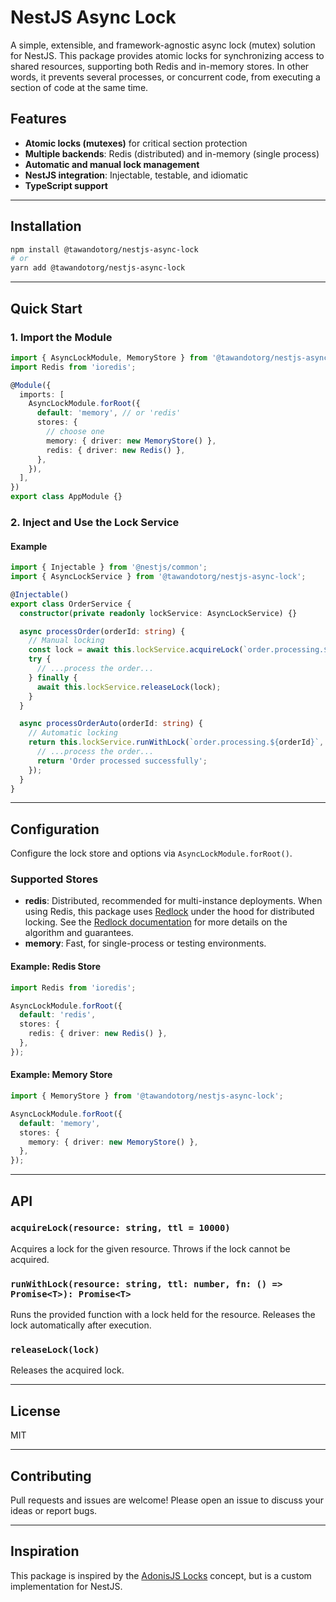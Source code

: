 # NestJS Async Lock

A simple, extensible, and framework-agnostic async lock (mutex) solution for NestJS. This package provides atomic locks for synchronizing access to shared resources, supporting both Redis and in-memory stores. In other words, it prevents several processes, or concurrent code, from executing a section of code at the same time.

## Features

- **Atomic locks (mutexes)** for critical section protection
- **Multiple backends**: Redis (distributed) and in-memory (single process)
- **Automatic and manual lock management**
- **NestJS integration**: Injectable, testable, and idiomatic
- **TypeScript support**

---

## Installation

```bash
npm install @tawandotorg/nestjs-async-lock
# or
yarn add @tawandotorg/nestjs-async-lock
```

---

## Quick Start

### 1. Import the Module

```typescript
import { AsyncLockModule, MemoryStore } from '@tawandotorg/nestjs-async-lock';
import Redis from 'ioredis';

@Module({
  imports: [
    AsyncLockModule.forRoot({
      default: 'memory', // or 'redis'
      stores: {
        // choose one
        memory: { driver: new MemoryStore() },
        redis: { driver: new Redis() },
      },
    }),
  ],
})
export class AppModule {}
```

### 2. Inject and Use the Lock Service

#### Example

```typescript
import { Injectable } from '@nestjs/common';
import { AsyncLockService } from '@tawandotorg/nestjs-async-lock';

@Injectable()
export class OrderService {
  constructor(private readonly lockService: AsyncLockService) {}

  async processOrder(orderId: string) {
    // Manual locking
    const lock = await this.lockService.acquireLock(`order.processing.${orderId}`);
    try {
      // ...process the order...
    } finally {
      await this.lockService.releaseLock(lock);
    }
  }

  async processOrderAuto(orderId: string) {
    // Automatic locking
    return this.lockService.runWithLock(`order.processing.${orderId}`, 10000, async () => {
      // ...process the order...
      return 'Order processed successfully';
    });
  }
}
```

---

## Configuration

Configure the lock store and options via `AsyncLockModule.forRoot()`.

### Supported Stores

- **redis**: Distributed, recommended for multi-instance deployments. When using Redis, this package uses [Redlock](https://github.com/mike-marcacci/node-redlock) under the hood for distributed locking. See the [Redlock documentation](https://github.com/mike-marcacci/node-redlock) for more details on the algorithm and guarantees.
- **memory**: Fast, for single-process or testing environments.

#### Example: Redis Store

```typescript
import Redis from 'ioredis';

AsyncLockModule.forRoot({
  default: 'redis',
  stores: {
    redis: { driver: new Redis() },
  },
});
```

#### Example: Memory Store

```typescript
import { MemoryStore } from '@tawandotorg/nestjs-async-lock';

AsyncLockModule.forRoot({
  default: 'memory',
  stores: {
    memory: { driver: new MemoryStore() },
  },
});
```

---

## API

### `acquireLock(resource: string, ttl = 10000)`

Acquires a lock for the given resource. Throws if the lock cannot be acquired.

### `runWithLock(resource: string, ttl: number, fn: () => Promise<T>): Promise<T>`

Runs the provided function with a lock held for the resource. Releases the lock automatically after execution.

### `releaseLock(lock)`

Releases the acquired lock.

---
 
## License

MIT

---

## Contributing

Pull requests and issues are welcome! Please open an issue to discuss your ideas or report bugs.

---

## Inspiration

This package is inspired by the [AdonisJS Locks](https://docs.adonisjs.com/guides/digging-deeper/locks) concept, but is a custom implementation for NestJS.
